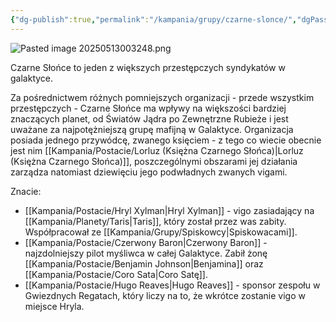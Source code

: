 ```yaml
---
{"dg-publish":true,"permalink":"/kampania/grupy/czarne-slonce/","dgPassFrontmatter":true}
---
```


![Pasted image 20250513003248.png](/img/user/6%20Obrazy/Pasted%20image%2020250513003248.png)

Czarne Słońce to jeden z większych przestępczych syndykatów w galaktyce.

Za pośrednictwem różnych pomniejszych organizacji - przede wszystkim przestępczych - Czarne Słońce ma wpływy na większości bardziej znaczących planet, od Światów Jądra po Zewnętrzne Rubieże i jest uważane za najpotężniejszą grupę mafijną w Galaktyce. Organizacja posiada jednego przywódcę, zwanego księciem - z tego co wiecie obecnie jest nim [[Kampania/Postacie/Lorluz (Księżna Czarnego Słońca)\|Lorluz (Księżna Czarnego Słońca)]], poszczególnymi obszarami jej działania zarządza natomiast dziewięciu jego podwładnych zwanych vigami.

Znacie:
- [[Kampania/Postacie/Hryl Xylman\|Hryl Xylman]] - vigo zasiadający na [[Kampania/Planety/Taris\|Taris]], który został przez was zabity. Współpracował ze [[Kampania/Grupy/Spiskowcy\|Spiskowacami]].
- [[Kampania/Postacie/Czerwony Baron\|Czerwony Baron]] - najzdolniejszy pilot myśliwca w całej Galaktyce. Zabił żonę [[Kampania/Postacie/Benjamin Johnson\|Benjamina]] oraz [[Kampania/Postacie/Coro Sata\|Coro Satę]].
- [[Kampania/Postacie/Hugo Reaves\|Hugo Reaves]] - sponsor zespołu w Gwiezdnych Regatach, który liczy na to, że wkrótce zostanie vigo w miejsce Hryla.